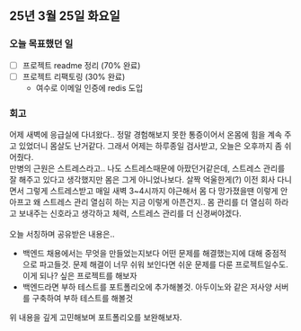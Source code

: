## 25년 3월 25일 화요일

### 오늘 목표했던 일
- [ ] 프로젝트 readme 정리 (70% 완료)
- [ ] 프로젝트 리팩토링 (30% 완료)
  - 여수로 이메일 인증에 redis 도입 

### 회고 
어제 새벽에 응급실에 다녀왔다.. 정말 경험해보지 못한 통증이어서 온몸에 힘을 계속 주고 있었더니 몸살도 난거같다. 
그래서 어제는 하루종일 검사받고, 오늘은 오후까지 좀 쉬어줬다. </br>
만병의 근원은 스트레스라고.. 나도 스트레스때문에 아팠던거같은데, 스트레스 관리를 잘 해주고 있다고 생각했지만 몸은 그게 아니었나보다. 
살짝 억울한게(?) 이전 회사 다니면서 그렇게 스트레스받고 매일 새벽 3~4시까지 야근해서 몸 다 망가졌을땐 이렇게 안아프고 왜 스트레스 관리 열심히 하는 지금 이렇게 아픈건지..
몸 관리를 더 열심히 하라고 보내주는 신호라고 생각하고 체력, 스트레스 관리를 더 신경써야겠다.
</br>
</br>
오늘 서칭하며 공유받은 내용은.. 
- 백엔드 채용에서는 무엇을 만들었는지보다 어떤 문제를 해결했는지에 대해 중점적으로 파고들것. 문제 해결이 너무 쉬워 보인다면 쉬운 문제를 다룬 프로젝트일수도. 이게 되나? 싶은 프로젝트를 해보자 
- 백엔드라면 부하 테스트를 포트폴리오에 추가해볼것. 아두이노와 같은 저사양 서버를 구축하여 부하 테스트를 해볼것

위 내용을 깊게 고민해보며 포트폴리오를 보완해보자. 

